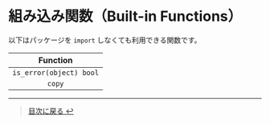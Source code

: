 # 組み込み関数（Built-in Functions）

以下はパッケージを `import` しなくても利用できる関数です。

| Function |
| :--: |
| `is_error(object) bool` |
| `copy` |

---

> [目次に戻る ↩️](../)

